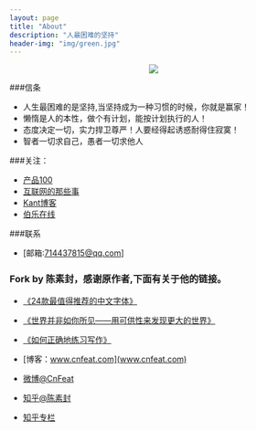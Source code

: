 ```yaml
---
layout: page
title: "About"
description: "人最困难的坚持"
header-img: "img/green.jpg"
---
```



<center>
    <p><img src="http://7xlfkx.com1.z0.glb.clouddn.com/white2.jpg" align="center"></p>
</center>


###信条


- 人生最困难的是坚持,当坚持成为一种习惯的时候，你就是赢家！
- 懒惰是人的本性，做个有计划，能按计划执行的人！
- 态度决定一切，实力捍卫尊严！人要经得起诱惑耐得住寂寞！
- 智者一切求自己，愚者一切求他人


###关注：


- [产品100](http://www.chanpin100.com/)
- [互联网的那些事](http://www.yixieshi.com)
- [Kant博客](http://kant.cc/)
- [伯乐在线](http://blog.jobbole.com/371/)



###联系

- [邮箱:714437815@qq.com]


### Fork by 陈素封，感谢原作者,下面有关于他的链接。

- [《24款最值得推荐的中文字体》](http://cnfeat.com/blog/2015/05/22/a-24-chinese-fonts/)

- [《世界并非如你所见——用可供性来发现更大的世界》](http://cnfeat.com/blog/2015/05/01/affordance/)

- [《如何正确地练习写作》](http://cnfeat.com/blog/2015/03/02/how-to-write/)

- [博客：www.cnfeat.com](www.cnfeat.com)

- [微博@CnFeat](http://weibo.com/207775270)

- [知乎@陈素封](http://www.zhihu.com/people/Feat)

- [知乎专栏](http://zhuanlan.zhihu.com/cnfeat)




